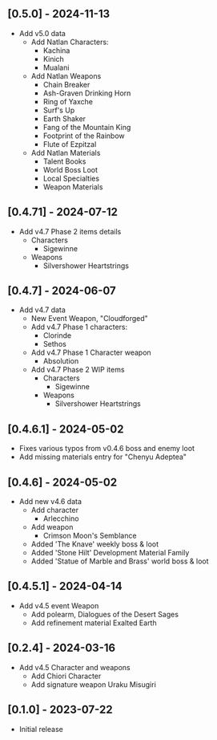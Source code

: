 ## [0.5.0] - 2024-11-13
  - Add v5.0 data
    - Add Natlan Characters:
      - Kachina
      - Kinich
      - Mualani
    - Add Natlan Weapons
      - Chain Breaker
      - Ash-Graven Drinking Horn
      - Ring of Yaxche
      - Surf's Up
      - Earth Shaker
      - Fang of the Mountain King
      - Footprint of the Rainbow
      - Flute of Ezpitzal
    - Add Natlan Materials
      - Talent Books
      - World Boss Loot
      - Local Specialties
      - Weapon Materials

## [0.4.71] - 2024-07-12
  - Add v4.7 Phase 2 items details
    - Characters
      - Sigewinne
    - Weapons
      - Silvershower Heartstrings

## [0.4.7] - 2024-06-07
  - Add v4.7 data
    - New Event Weapon, "Cloudforged"
    - Add v4.7 Phase 1 characters:
      - Clorinde
      - Sethos
    - Add v4.7 Phase 1 Character weapon
      - Absolution
    - Add v4.7 Phase 2 WIP items
      - Characters
        - Sigewinne
      - Weapons
        - Silvershower Heartstrings

## [0.4.6.1] - 2024-05-02
  - Fixes various typos from v0.4.6 boss and enemy loot
  - Add missing materials entry for "Chenyu Adeptea"

## [0.4.6] - 2024-05-02
  - Add new v4.6 data
    - Add character
      - Arlecchino
    - Add weapon
      - Crimson Moon's Semblance
    - Added 'The Knave' weekly boss & loot
    - Added 'Stone Hilt' Development Material Family
    - Added 'Statue of Marble and Brass' world boss & loot

## [0.4.5.1] - 2024-04-14
- Add v4.5 event Weapon
  - Add polearm, Dialogues of the Desert Sages
  - Add refinement material Exalted Earth

## [0.2.4] - 2024-03-16
- Add v4.5 Character and weapons
  - Add Chiori Character
  - Add signature weapon Uraku Misugiri

## [0.1.0] - 2023-07-22

- Initial release
